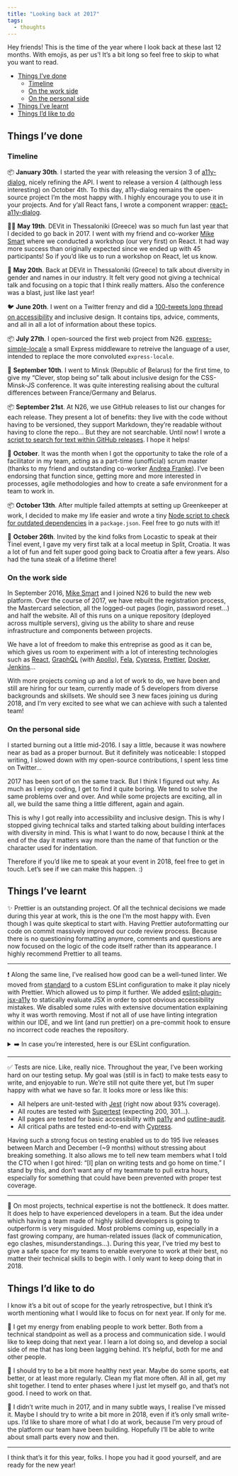 ```yaml
---
title: "Looking back at 2017"
tags:
  - thoughts
---
```


Hey friends! This is the time of the year where I look back at these last 12 months. With emojis, as per us’! It’s a bit long so feel free to skip to what you want to read.

* [Things I’ve done](#things-ive-done)
  * [Timeline](#timeline)
  * [On the work side](#on-the-work-side)
  * [On the personal side](#on-the-personal-side)
* [Things I’ve learnt](#things-ive-learnt)
* [Things I’d like to do](#things-id-like-to-do)

## Things I’ve done

### Timeline

📦 **January 30th**. I started the year with releasing the version 3 of [a11y-dialog](https://github.com/edenspiekermann/a11y-dialog), nicely refining the API. I went to release a version 4 (although less interesting) on October 4th. To this day, a11y-dialog remains the open-source project I’m the most happy with. I highly encourage you to use it in your projects. And for y’all React fans, I wrote a component wrapper: [react-a11y-dialog](https://github.com/hugogiraudel/react-a11y-dialog).

👩‍💻 **May 19th**. DEVit in Thessaloniki (Greece) was so much fun last year that I decided to go back in 2017. I went with my friend and co-worker [Mike Smart](https://twitter.com/smartmike) where we conducted a workshop (our very first) on React. It had way more success than originally expected since we ended up with 45 participants! So if you’d like us to run a workshop on React, let us know.

🎤 **May 20th**. Back at DEVit in Thessaloniki (Greece) to talk about diversity in gender and names in our industry. It felt very good not giving a technical talk and focusing on a topic that I think really matters. Also the conference was a blast, just like last year!

🐦 **June 20th**. I went on a Twitter frenzy and did a [100-tweets long thread on accessibility](https://twitter.com/i/moments/877084869309980672) and inclusive design. It contains tips, advice, comments, and all in all a lot of information about these topics.

📦 **July 27th**. I open-sourced the first web project from N26. [express-simple-locale](https://github.com/n26/express-simple-locale) a small Express middleware to retreive the language of a user, intended to replace the more convoluted `express-locale`.

🎤 **September 10th**. I went to Minsk (Republic of Belarus) for the first time, to give my “Clever, stop being so” talk about inclusive design for the CSS-Minsk-JS conference. It was quite interesting realising about the cultural differences between France/Germany and Belarus.

📦 **September 21st**. At N26, we use GitHub releases to list our changes for each release. They present a lot of benefits: they live with the code without having to be versioned, they support Markdown, they’re readable without having to clone the repo… But they are not searchable. Until now! I wrote a [script to search for text within GitHub releases](https://github.com/HugoGiraudel/github-release-search). I hope it helps!

👥 **October**. It was the month when I got the opportunity to take the role of a facilitator in my team, acting as a part-time (unofficial) scrum master (thanks to my friend and outstanding co-worker [Andrea Franke](https://twitter.com/franklyandrea)). I’ve been endorsing that function since, getting more and more interested in processes, agile methodologies and how to create a safe environment for a team to work in.

📦 **October 13th**. After multiple failed attempts at setting up Greenkeeper at work, I decided to make my life easier and wrote a tiny [Node script to check for outdated dependencies](https://github.com/HugoGiraudel/dependency-checker) in a `package.json`. Feel free to go nuts with it!

🎤 **October 26th**. Invited by the kind folks from Locastic to speak at their Tinel event, I gave my very first talk at a local meetup in Split, Croatia. It was a lot of fun and felt super good going back to Croatia after a few years. Also had the tuna steak of a lifetime there!

### On the work side

In September 2016, [Mike Smart](https://twitter.com/smartmike) and I joined N26 to build the new web platform. Over the course of 2017, we have rebuilt the registration process, the Mastercard selection, all the logged-out pages (login, password reset…) and half the website. All of this runs on a unique repository (deployed across multiple servers), giving us the ability to share and reuse infrastructure and components between projects.

We have a lot of freedom to make this entreprise as good as it can be, which gives us room to experiment with a lot of interesting technologies such as [React](https://reactjs.org/), [GraphQL](http://graphql.org/) (with [Apollo](https://www.apollographql.com/)), [Fela](https://fela.js.org), [Cypress](https://www.cypress.io/), [Prettier](https://prettier.io/), [Docker](https://www.docker.com/), [Jenkins](https://jenkins.io/)…

With more projects coming up and a lot of work to do, we have been and still are hiring for our team, currently made of 5 developers from diverse backgrounds and skillsets. We should see 3 new faces joining us during 2018, and I’m very excited to see what we can achieve with such a talented team!

### On the personal side

I started burning out a little mid-2016. I say a little, because it was nowhere near as bad as a proper burnout. But it definitely was noticeable: I stopped writing, I slowed down with my open-source contributions, I spent less time on Twitter…

2017 has been sort of on the same track. But I think I figured out why. As much as I enjoy coding, I get to find it quite boring. We tend to solve the same problems over and over. And while some projects are exciting, all in all, we build the same thing a little different, again and again.

This is why I got really into accessibility and inclusive design. This is why I stopped giving technical talks and started talking about building interfaces with diversity in mind. This is what I want to do now, because I think at the end of the day it matters way more than the name of that function or the character used for indentation.

Therefore if you’d like me to speak at your event in 2018, feel free to get in touch. Let’s see if we can make this happen. :)

## Things I’ve learnt

✨ Prettier is an outstanding project. Of all the technical decisions we made during this year at work, this is the one I’m the most happy with. Even though I was quite skeptical to start with. Having Prettier autoformatting our code on commit massively improved our code review process. Because there is no questioning formatting anymore, comments and questions are now focused on the logic of the code itself rather than its appearance. I highly recommend Prettier to all teams.

---

❗️ Along the same line, I’ve realised how good can be a well-tuned linter. We moved from [standard](https://standardjs.com/) to a custom ESLint configuration to make it play nicely with Prettier. Which allowed us to pimp it further. We added [eslint-plugin-jsx-a11y](https://github.com/evcohen/eslint-plugin-jsx-a11y) to statically evaluate JSX in order to spot obvious accessibility mistakes. We disabled some rules with extensive documentation explaining why it was worth removing. Most if not all of use have linting integration within our IDE, and we lint (and run prettier) on a pre-commit hook to ensure no incorrect code reaches the repository.

<details markdown="1">
<summary style="cursor: pointer">➡️ In case you’re interested, here is our ESLint configuration.</summary>

```js
module.exports = {
  parser: 'babel-eslint',
  extends: ['standard', 'standard-react', 'plugin:jsx-a11y/recommended'],
  plugins: ['jsx-a11y'],
  env: { jest: true },
  rules: {
    // We always want a blank line before a `return` statement. This rule
    // enforces that and saves us from pinpointing this in every code review.
    // Ref: https://eslint.org/docs/rules/padding-line-between-statements
    'padding-line-between-statements': [
      2,
      {
        blankLine: 'always',
        prev: '*',
        next: 'return'
      }
    ],
    // These rules conflict with Prettier formatting and therefore need to be
    // disabled.
    // Ref: https://eslint.org/docs/rules/operator-linebreak
    // Ref: https://github.com/xjamundx/eslint-plugin-standard/blob/master/rules/computed-property-even-spacing.js
    'operator-linebreak': 0,
    'standard/computed-property-even-spacing': 0,
    // PropTypes validation does improve readability and understandability of
    // React components, but authoring and maintaining them everywhere is
    // unrealistic.
    // Ref: https://github.com/yannickcr/eslint-plugin-react/blob/master/docs/rules/prop-types.md
    'react/prop-types': 0,
    // This rule enforcers that `onClick` handlers come with key handlers as
    // well. There are cases where this is not what we want, such as for the
    // `SideTracker` higher-order component.
    // Ref: https://github.com/evcohen/eslint-plugin-jsx-a11y/blob/master/docs/rules/click-events-have-key-events.md.
    'jsx-a11y/click-events-have-key-events': 0,
    // This rule prevents using the `autofocus` HTML attribute (`autoFocus` in
    // JSX) because the W3C warns against possible accessibility issues.
    // Ref: https://w3c.github.io/html/sec-forms.html#autofocusing-a-form-control-the-autofocus-attribute
    // As long as we don’t abuse this and we pay attention to how we use it,
    // there is no good reason not to use it.
    // Ref: https://github.com/evcohen/eslint-plugin-jsx-a11y/blob/master/docs/rules/no-autofocus.md.
    'jsx-a11y/no-autofocus': 0,
    // By default, this rule expects all form controls to have an associated
    // label with a `htmlFor` props mapped to their `id` prop *and* that their
    // label wraps them entirely. This latter behaviour is undesired.
    // Ref: https://github.com/evcohen/eslint-plugin-jsx-a11y/blob/master/docs/rules/label-has-for.md
    'jsx-a11y/label-has-for': [2, { required: 'id' }]
  }
}
```

</details>

---

✅ Tests are nice. Like, really nice. Throughout the year, I’ve been working hard on our testing setup. My goal was (still is in fact) to make tests easy to write, and enjoyable to run. We’re still not quite there yet, but I’m super happy with what we have so far. It looks more or less like this:

* All helpers are unit-tested with [Jest](https://facebook.github.com/jest) (right now about 93% coverage).
* All routes are tested with [Supertest](https://github.com/visionmedia/supertest) (expecting 200, 301…).
* All pages are tested for basic accessibility with [pa11y](https://github.com/pa11y/pa11y) and [outline-audit](https://github.com/edenspiekermann/outline-audit).
* All critical paths are tested end-to-end with [Cypress](https://www.cypress.io).

Having such a strong focus on testing enabled us to do 195 live releases between March and December (~9 months) without stressing about breaking something. It also allows me to tell new team members what I told the CTO when I got hired: “[I] plan on writing tests and go home on time.” I stand by this, and don’t want any of my teammate to pull extra hours, especially for something that could have been prevented with proper test coverage.

---

💢 On most projects, technical expertise is not the bottleneck. It does matter. It does help to have experienced developers in a team. But the idea under which having a team made of highly skilled developers is going to outperform is very misguided. Most problems coming up, especially in a fast growing company, are human-related issues (lack of communication, ego clashes, misunderstandings…). During this year, I’ve tried my best to give a safe space for my teams to enable everyone to work at their best, no matter their technical skills to begin with. I only want to keep doing that in 2018.

## Things I’d like to do

I know it’s a bit out of scope for the yearly retrospective, but I think it’s worth mentioning what I would like to focus on for next year. If only for me.

👭 I get my energy from enabling people to work better. Both from a technical standpoint as well as a process and communication side. I would like to keep doing that next year. I learn a lot doing so, and develop a social side of me that has long been lagging behind. It’s helpful, both for me and other people.

🌱 I should try to be a bit more healthy next year. Maybe do some sports, eat better, or at least more regularly. Clean my flat more often. All in all, get my shit together. I tend to enter phases where I just let myself go, and that’s not good. I need to work on that.

📝 I didn’t write much in 2017, and in many subtle ways, I realise I’ve missed it. Maybe I should try to write a bit more in 2018, even if it’s only small write-ups. I’d like to share more of what I do at work, because I’m very proud of the platform our team have been building. Hopefully I’ll be able to write about small parts every now and then.

---

I think that’s it for this year, folks. I hope you had it good yourself, and are ready for the new year!
